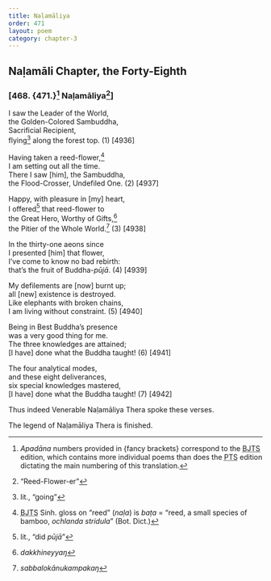 ```yaml
---
title: Naḷamāliya
order: 471
layout: poem
category: chapter-3
---
```


## Naḷamāli Chapter, the Forty-Eighth

### \[468. {471.}[^1] Naḷamāliya[^2]\]

I saw the Leader of the World,  
the Golden-Colored Sambuddha,  
Sacrificial Recipient,  
flying[^3] along the forest top. (1) \[4936\]

Having taken a reed-flower,[^4]  
I am setting out all the time.  
There I saw \[him\], the Sambuddha,  
the Flood-Crosser, Undefiled One. (2) \[4937\]

Happy, with pleasure in \[my\] heart,  
I offered[^5] that reed-flower to  
the Great Hero, Worthy of Gifts,[^6]  
the Pitier of the Whole World.[^7] (3) \[4938\]

In the thirty-one aeons since  
I presented \[him\] that flower,  
I’ve come to know no bad rebirth:  
that’s the fruit of Buddha-*pūjā*. (4) \[4939\]

My defilements are \[now\] burnt up;  
all \[new\] existence is destroyed.  
Like elephants with broken chains,  
I am living without constraint. (5) \[4940\]

Being in Best Buddha’s presence  
was a very good thing for me.  
The three knowledges are attained;  
\[I have\] done what the Buddha taught! (6) \[4941\]

The four analytical modes,  
and these eight deliverances,  
six special knowledges mastered,  
\[I have\] done what the Buddha taught! (7) \[4942\]

Thus indeed Venerable Naḷamāliya Thera spoke these verses.

The legend of Naḷamāliya Thera is finished.

[^1]: *Apadāna* numbers provided in {fancy brackets} correspond to the <abbr title="Buddha Jayanthi Tripitaka Series">BJTS</abbr> edition, which contains more individual poems than does the <abbr title="Pali Text Society">PTS</abbr> edition dictating the main numbering of this translation.

[^2]: “Reed-Flower-er”

[^3]: lit., “going”

[^4]: <abbr title="Buddha Jayanthi Tripitaka Series">BJTS</abbr> Sinh. gloss on “reed” (*naḷa*) is *baṭa* = “reed, a small species of bamboo, *ochlanda stridula*” (Bot. Dict.)

[^5]: lit., “did *pūjā*”

[^6]: *dakkhineyyaŋ*

[^7]: *sabbalokānukampakaŋ*
